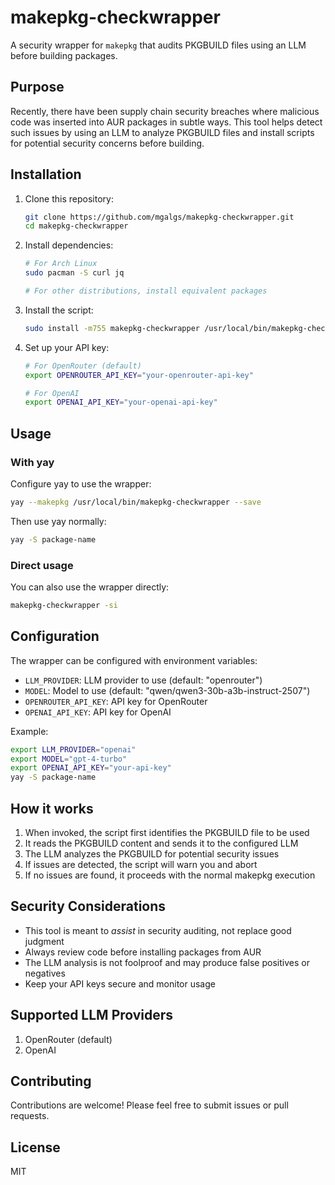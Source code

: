 # makepkg-checkwrapper

A security wrapper for `makepkg` that audits PKGBUILD files using an LLM before building packages.

## Purpose

Recently, there have been supply chain security breaches where malicious
code was inserted into AUR packages in subtle ways. This tool helps detect
such issues by using an LLM to analyze PKGBUILD files and install scripts
for potential security concerns before building.

## Installation

1. Clone this repository:
   ```bash
   git clone https://github.com/mgalgs/makepkg-checkwrapper.git
   cd makepkg-checkwrapper
   ```

2. Install dependencies:
   ```bash
   # For Arch Linux
   sudo pacman -S curl jq

   # For other distributions, install equivalent packages
   ```

3. Install the script:
   ```bash
   sudo install -m755 makepkg-checkwrapper /usr/local/bin/makepkg-checkwrapper
   ```

4. Set up your API key:
   ```bash
   # For OpenRouter (default)
   export OPENROUTER_API_KEY="your-openrouter-api-key"

   # For OpenAI
   export OPENAI_API_KEY="your-openai-api-key"
   ```

## Usage

### With yay

Configure yay to use the wrapper:

```bash
yay --makepkg /usr/local/bin/makepkg-checkwrapper --save
```

Then use yay normally:

```bash
yay -S package-name
```

### Direct usage

You can also use the wrapper directly:

```bash
makepkg-checkwrapper -si
```

## Configuration

The wrapper can be configured with environment variables:

- `LLM_PROVIDER`: LLM provider to use (default: "openrouter")
- `MODEL`: Model to use (default: "qwen/qwen3-30b-a3b-instruct-2507")
- `OPENROUTER_API_KEY`: API key for OpenRouter
- `OPENAI_API_KEY`: API key for OpenAI

Example:

```bash
export LLM_PROVIDER="openai"
export MODEL="gpt-4-turbo"
export OPENAI_API_KEY="your-api-key"
yay -S package-name
```

## How it works

1. When invoked, the script first identifies the PKGBUILD file to be used
2. It reads the PKGBUILD content and sends it to the configured LLM
3. The LLM analyzes the PKGBUILD for potential security issues
4. If issues are detected, the script will warn you and abort
5. If no issues are found, it proceeds with the normal makepkg execution

## Security Considerations

- This tool is meant to *assist* in security auditing, not replace good judgment
- Always review code before installing packages from AUR
- The LLM analysis is not foolproof and may produce false positives or negatives
- Keep your API keys secure and monitor usage

## Supported LLM Providers

1. OpenRouter (default)
2. OpenAI

## Contributing

Contributions are welcome! Please feel free to submit issues or pull requests.

## License

MIT
